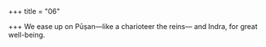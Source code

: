 +++
title = "06"

+++
We ease up on Pūṣan—like a charioteer the reins—
and Indra, for great well-being.